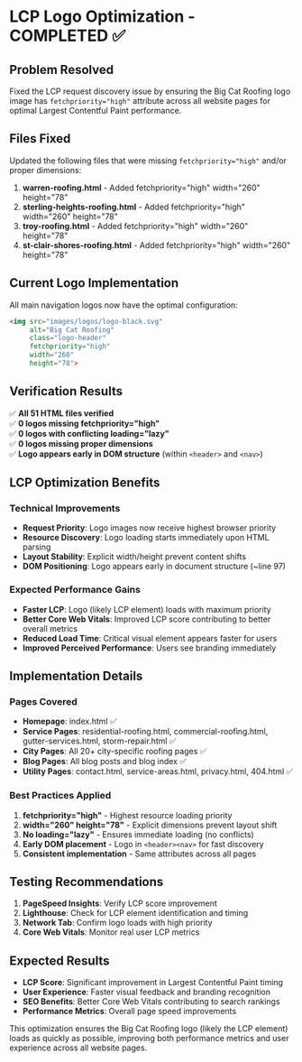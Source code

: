 # LCP Logo Optimization - COMPLETED ✅

## Problem Resolved
Fixed the LCP request discovery issue by ensuring the Big Cat Roofing logo image has `fetchpriority="high"` attribute across all website pages for optimal Largest Contentful Paint performance.

## Files Fixed
Updated the following files that were missing `fetchpriority="high"` and/or proper dimensions:

1. **warren-roofing.html** - Added fetchpriority="high" width="260" height="78"
2. **sterling-heights-roofing.html** - Added fetchpriority="high" width="260" height="78"  
3. **troy-roofing.html** - Added fetchpriority="high" width="260" height="78"
4. **st-clair-shores-roofing.html** - Added fetchpriority="high" width="260" height="78"

## Current Logo Implementation
All main navigation logos now have the optimal configuration:

```html
<img src="images/logos/logo-black.svg" 
     alt="Big Cat Roofing" 
     class="logo-header" 
     fetchpriority="high" 
     width="260" 
     height="78">
```

## Verification Results
✅ **All 51 HTML files verified**  
✅ **0 logos missing fetchpriority="high"**  
✅ **0 logos with conflicting loading="lazy"**  
✅ **0 logos missing proper dimensions**  
✅ **Logo appears early in DOM structure** (within `<header>` and `<nav>`)  

## LCP Optimization Benefits

### Technical Improvements
- **Request Priority**: Logo images now receive highest browser priority
- **Resource Discovery**: Logo loading starts immediately upon HTML parsing
- **Layout Stability**: Explicit width/height prevent content shifts
- **DOM Positioning**: Logo appears early in document structure (~line 97)

### Expected Performance Gains
- **Faster LCP**: Logo (likely LCP element) loads with maximum priority
- **Better Core Web Vitals**: Improved LCP score contributing to better overall metrics  
- **Reduced Load Time**: Critical visual element appears faster for users
- **Improved Perceived Performance**: Users see branding immediately

## Implementation Details

### Pages Covered
- **Homepage**: index.html ✅
- **Service Pages**: residential-roofing.html, commercial-roofing.html, gutter-services.html, storm-repair.html ✅
- **City Pages**: All 20+ city-specific roofing pages ✅
- **Blog Pages**: All blog posts and blog index ✅ 
- **Utility Pages**: contact.html, service-areas.html, privacy.html, 404.html ✅

### Best Practices Applied
1. **fetchpriority="high"** - Highest resource loading priority
2. **width="260" height="78"** - Explicit dimensions prevent layout shift
3. **No loading="lazy"** - Ensures immediate loading (no conflicts)
4. **Early DOM placement** - Logo in `<header><nav>` for fast discovery
5. **Consistent implementation** - Same attributes across all pages

## Testing Recommendations
1. **PageSpeed Insights**: Verify LCP score improvement
2. **Lighthouse**: Check for LCP element identification and timing
3. **Network Tab**: Confirm logo loads with high priority
4. **Core Web Vitals**: Monitor real user LCP metrics

## Expected Results
- **LCP Score**: Significant improvement in Largest Contentful Paint timing
- **User Experience**: Faster visual feedback and branding recognition  
- **SEO Benefits**: Better Core Web Vitals contributing to search rankings
- **Performance Metrics**: Overall page speed improvements

This optimization ensures the Big Cat Roofing logo (likely the LCP element) loads as quickly as possible, improving both performance metrics and user experience across all website pages.